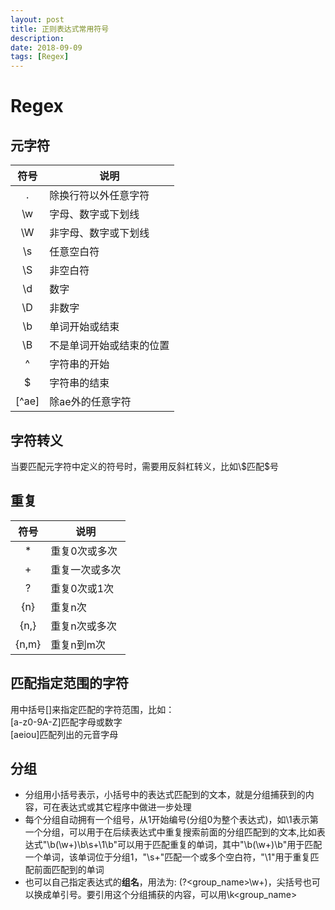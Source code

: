 ```yaml
---
layout: post
title: 正则表达式常用符号
description: 
date: 2018-09-09
tags: [Regex]
---
```



# Regex

## 元字符

| 符号  | 说明                     |
| :---: | ------------------------ |
| .     | 除换行符以外任意字符     |
| \w    | 字母、数字或下划线       |
| \W    | 非字母、数字或下划线     |
| \s    | 任意空白符               |
| \S    | 非空白符                 |
| \d    | 数字                     |
| \D    | 非数字                   |
| \b    | 单词开始或结束           |
| \B    | 不是单词开始或结束的位置 |
| ^     | 字符串的开始             |
| $     | 字符串的结束             |
| [^ae] | 除ae外的任意字符         |

<!--more-->

## 字符转义

当要匹配元字符中定义的符号时，需要用反斜杠转义，比如\\$匹配\$号

## 重复  

| 符号  | 说明           |
| :---: | -------------- |
| *     | 重复0次或多次  |
| +     | 重复一次或多次 |
| ?     | 重复0次或1次   |
| {n}   | 重复n次        |
| {n,}  | 重复n次或多次  |
| {n,m} | 重复n到m次     |

## 匹配指定范围的字符

用中括号[]来指定匹配的字符范围，比如：  
[a-z0-9A-Z]匹配字母或数字  
[aeiou]匹配列出的元音字母  

## 分组

- 分组用小括号表示，小括号中的表达式匹配到的文本，就是分组捕获到的内容，可在表达式或其它程序中做进一步处理  
- 每个分组自动拥有一个组号，从1开始编号(分组0为整个表达式)，如\\1表示第一个分组，可以用于在后续表达式中重复搜索前面的分组匹配到的文本,比如表达式"\b(\w+)\b\s+\1\b"可以用于匹配重复的单词，其中"\b(\w+)\b"用于匹配一个单词，该单词位于分组1，"\s+"匹配一个或多个空白符，"\1"用于重复匹配前面匹配到的单词
- 也可以自己指定表达式的**组名**，用法为: (?<group_name>\w+)，尖括号也可以换成单引号。要引用这个分组捕获的内容，可以用\k<group_name>  
